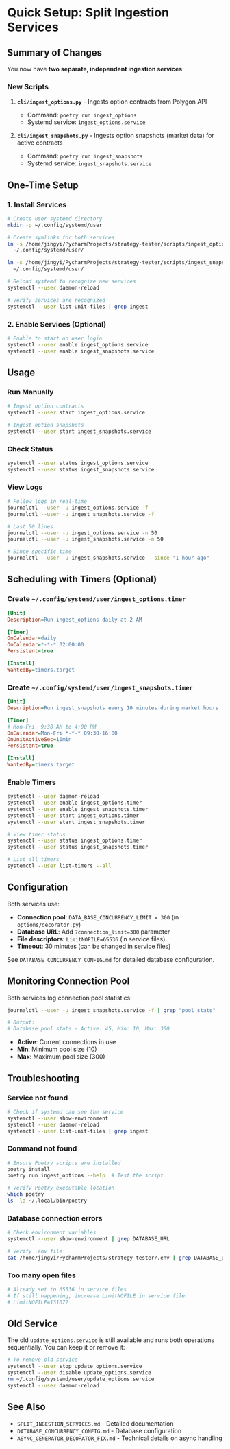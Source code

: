 # Quick Setup: Split Ingestion Services

## Summary of Changes

You now have **two separate, independent ingestion services**:

### New Scripts
1. **`cli/ingest_options.py`** - Ingests option contracts from Polygon API
   - Command: `poetry run ingest_options`
   - Systemd service: `ingest_options.service`

2. **`cli/ingest_snapshots.py`** - Ingests option snapshots (market data) for active contracts
   - Command: `poetry run ingest_snapshots`
   - Systemd service: `ingest_snapshots.service`

## One-Time Setup

### 1. Install Services

```bash
# Create user systemd directory
mkdir -p ~/.config/systemd/user

# Create symlinks for both services
ln -s /home/jingyi/PycharmProjects/strategy-tester/scripts/ingest_options.service \
  ~/.config/systemd/user/

ln -s /home/jingyi/PycharmProjects/strategy-tester/scripts/ingest_snapshots.service \
  ~/.config/systemd/user/

# Reload systemd to recognize new services
systemctl --user daemon-reload

# Verify services are recognized
systemctl --user list-unit-files | grep ingest
```

### 2. Enable Services (Optional)

```bash
# Enable to start on user login
systemctl --user enable ingest_options.service
systemctl --user enable ingest_snapshots.service
```

## Usage

### Run Manually

```bash
# Ingest option contracts
systemctl --user start ingest_options.service

# Ingest option snapshots
systemctl --user start ingest_snapshots.service
```

### Check Status

```bash
systemctl --user status ingest_options.service
systemctl --user status ingest_snapshots.service
```

### View Logs

```bash
# Follow logs in real-time
journalctl --user -u ingest_options.service -f
journalctl --user -u ingest_snapshots.service -f

# Last 50 lines
journalctl --user -u ingest_options.service -n 50
journalctl --user -u ingest_snapshots.service -n 50

# Since specific time
journalctl --user -u ingest_snapshots.service --since "1 hour ago"
```

## Scheduling with Timers (Optional)

### Create `~/.config/systemd/user/ingest_options.timer`

```ini
[Unit]
Description=Run ingest_options daily at 2 AM

[Timer]
OnCalendar=daily
OnCalendar=*-*-* 02:00:00
Persistent=true

[Install]
WantedBy=timers.target
```

### Create `~/.config/systemd/user/ingest_snapshots.timer`

```ini
[Unit]
Description=Run ingest_snapshots every 10 minutes during market hours

[Timer]
# Mon-Fri, 9:30 AM to 4:00 PM
OnCalendar=Mon-Fri *-*-* 09:30-16:00
OnUnitActiveSec=10min
Persistent=true

[Install]
WantedBy=timers.target
```

### Enable Timers

```bash
systemctl --user daemon-reload
systemctl --user enable ingest_options.timer
systemctl --user enable ingest_snapshots.timer
systemctl --user start ingest_options.timer
systemctl --user start ingest_snapshots.timer

# View timer status
systemctl --user status ingest_options.timer
systemctl --user status ingest_snapshots.timer

# List all timers
systemctl --user list-timers --all
```

## Configuration

Both services use:
- **Connection pool**: `DATA_BASE_CONCURRENCY_LIMIT = 300` (in `options/decorator.py`)
- **Database URL**: Add `?connection_limit=300` parameter
- **File descriptors**: `LimitNOFILE=65536` (in service files)
- **Timeout**: 30 minutes (can be changed in service files)

See `DATABASE_CONCURRENCY_CONFIG.md` for detailed database configuration.

## Monitoring Connection Pool

Both services log connection pool statistics:

```bash
journalctl --user -u ingest_snapshots.service -f | grep "pool stats"

# Output:
# Database pool stats - Active: 45, Min: 10, Max: 300
```

- **Active**: Current connections in use
- **Min**: Minimum pool size (10)
- **Max**: Maximum pool size (300)

## Troubleshooting

### Service not found
```bash
# Check if systemd can see the service
systemctl --user show-environment
systemctl --user daemon-reload
systemctl --user list-unit-files | grep ingest
```

### Command not found
```bash
# Ensure Poetry scripts are installed
poetry install
poetry run ingest_options --help  # Test the script

# Verify Poetry executable location
which poetry
ls -la ~/.local/bin/poetry
```

### Database connection errors
```bash
# Check environment variables
systemctl --user show-environment | grep DATABASE_URL

# Verify .env file
cat /home/jingyi/PycharmProjects/strategy-tester/.env | grep DATABASE_URL
```

### Too many open files
```bash
# Already set to 65536 in service files
# If still happening, increase LimitNOFILE in service file:
# LimitNOFILE=131072
```

## Old Service

The old `update_options.service` is still available and runs both operations sequentially. You can keep it or remove it:

```bash
# To remove old service
systemctl --user stop update_options.service
systemctl --user disable update_options.service
rm ~/.config/systemd/user/update_options.service
systemctl --user daemon-reload
```

## See Also

- `SPLIT_INGESTION_SERVICES.md` - Detailed documentation
- `DATABASE_CONCURRENCY_CONFIG.md` - Database configuration
- `ASYNC_GENERATOR_DECORATOR_FIX.md` - Technical details on async handling
